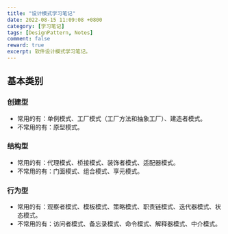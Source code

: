 ```yaml
---
title: "设计模式学习笔记"
date: 2022-08-15 11:09:08 +0800
category: [学习笔记]
tags: [DesignPattern, Notes]
comment: false
reward: true
excerpt: 软件设计模式学习笔记。
---
```


## 基本类别

### 创建型

* 常用的有：单例模式、工厂模式（工厂方法和抽象工厂）、建造者模式。
* 不常用的有：原型模式。

### 结构型

* 常用的有：代理模式、桥接模式、装饰者模式、适配器模式。
* 不常用的有：门面模式、组合模式、享元模式。

### 行为型

* 常用的有：观察者模式、模板模式、策略模式、职责链模式、迭代器模式、状态模式。
* 不常用的有：访问者模式、备忘录模式、命令模式、解释器模式、中介模式。
